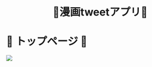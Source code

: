 <h1 align="center">🔶漫画tweetアプリ🔶</h1>

<!-- =========================== トップ ============================== -->

# 🔷 トップページ 🔷
<img src=https://i.gyazo.com/d1dd562111dd21b2935f6166c3f9d428.jpg>